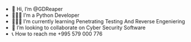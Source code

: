 - 👋 Hi, I’m @GDReaper
- 👨🏻‍💻 I’m a Python Developer
- 👨🏻‍🏫 I’m currently learning Penetrating Testing And Reverse Engeniering 
- 💞️ I’m looking to collaborate on Cyber Security Software
- 📞 How to reach me  +995 579 000 776 

<!---
GDReaper/GDReaper is a ✨ special ✨ repository because its `README.md` (this file) appears on your GitHub profile.
You can click the Preview link to take a look at your changes.
--->
